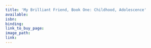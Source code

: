 ```yaml
---
title: 'My Brilliant Friend, Book One: Childhood, Adolescence'
available:
isbn:
binding:
link_to_buy_page:
image_path:
link:
---
```

